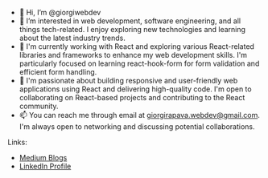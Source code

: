 - 👋 Hi, I’m @giorgiwebdev
- 👀 I’m interested in web development, software engineering, and all things tech-related. I enjoy exploring new technologies and learning about the latest industry trends.
- 🌱 I'm currently working with React and exploring various React-related libraries and frameworks to enhance my web development skills. I'm particularly focused on learning react-hook-form for form validation and efficient form handling.
- 💞️ I'm passionate about building responsive and user-friendly web applications using React and delivering high-quality code. I'm open to collaborating on React-based projects and contributing to the React community.
- 📫 You can reach me through email at giorgirapava.webdev@gmail.com. I'm always open to networking and discussing potential collaborations.

Links:
- [Medium Blogs](https://medium.com/me/stories/public)
- [LinkedIn Profile](https://www.linkedin.com/in/giorgi-rapava-a40a52215/)


<!---
giorgiwebdev/giorgiwebdev is a ✨ special ✨ repository because its `README.md` (this file) appears on your GitHub profile.
You can click the Preview link to take a look at your changes.
--->
